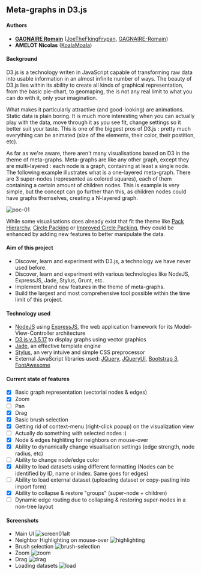 ## Meta-graphs in D3.js ##

#### Authors ####

- [__GAGNAIRE Romain__](mailto:romgagnaire@gmail.com) ([JoeTheFkingFrypan](https://github.com/JoeTheFkingFrypan), [GAGNAIRE-Romain](https://github.com/GAGNAIRE-Romain))
- __AMELOT Nicolas__ ([KoalaMoala](https://github.com/KoalaMoala))

#### Background ####

D3.js is a technology writen in JavaScript capable of transforming raw data into usable information in an almost infinite number of ways. The beauty of D3.js lies within its ability to create all kinds of graphical representation, from the basic pie-chart, to geomaping, the is not any real limit to what you can do with it, only your imagination. 

What makes it particularly attractive (and good-looking) are animations. Static data is plain boring. It is much more interesting when you can actually play with the data, move through it as you see fit, change settings so it better suit your taste. This is one of the biggest pros of D3.js : pretty much everything can be animated (size of the elements, their color, their postition, etc).

As far as we're aware, there aren't many visualisations based on D3 in the theme of meta-graphs. Meta-graphs are like any other graph, except they are multi-layered : each node is a graph, containing at least a single node. The following example illustrates what is a one-layered meta-graph. There are 3 super-nodes (represented as colored squares), each of them containing a certain amount of children nodes. This is example is very simple, but the concept can go further than this, as children nodes could have graphs themselves, creating a N-layered graph.

![poc-01](https://cloud.githubusercontent.com/assets/2607260/16344929/314cce70-3a0d-11e6-93b6-00741cc0ec94.png)

While some visualisations does already exist that fit the theme like [Pack Hierarchy](http://mbostock.github.io/d3/talk/20111116/pack-hierarchy.html), [Circle Packing](https://bl.ocks.org/mbostock/raw/4063530/) or [Improved Circle Packing](https://bl.ocks.org/mbostock/raw/467f1a0db47753cc630e/), they could be enhanced by adding new features to better manipulate the data.

#### Aim of this project ####

- Discover, learn and experiment with D3.js, a technology we have never used before.
- Discover, learn and experiment with various technologies like NodeJS, ExpressJS, Jade, Stylus, Grunt, etc.
- Implement brand new features in the theme of meta-graphs.
- Build the largest and most comprehensive tool possible within the time limit of this project.

#### Technology used ####

- [NodeJS](https://nodejs.org/en/) using [ExpressJS](http://expressjs.com/), the web application framework for its Model-View-Controller architecture
- [D3.js v.3.5.17](https://d3js.org/) to display graphs using vector graphics
- [Jade](http://jade-lang.com/), an effective template engine
- [Stylus](http://stylus-lang.com/), an very intuive and simple CSS preprocessor 
- External JavaScript libraries used: [JQuery](https://jquery.com/), [JQueryUI](https://jqueryui.com/), [Bootstrap 3](http://getbootstrap.com/), [FontAwesome](http://fontawesome.io/)

#### Current state of features ####

- [x] Basic graph representation (vectorial nodes & edges)
- [x] Zoom
- [ ] Pan
- [x] Drag
- [x] Basic brush selection
- [x] Getting rid of context-menu (right-click popup) on the visualization view
- [ ] Actually do something with selected nodes :)
- [x] Node & edges highliting for neighbors on mouse-over
- [x] Ability to dynamically change visualisation settings (edge strength, node radius, etc)
- [ ] Ability to change node/edge color
- [x] Ability to load datasets using different formatting (Nodes can be identified by ID, name or index. Same goes for edges)
- [ ] Ability to load external dataset (uploading dataset or copy-pasting into import form)
- [x] Ability to collapse & restore "groups" (super-node + children)
- [ ] Dynamic edge routing due to collapsing & restoring super-nodes in a non-tree layout

#### Screenshots ####

- Main UI ![screen01alt](https://cloud.githubusercontent.com/assets/2607260/16345359/8d79eb5e-3a0f-11e6-847c-1658bc1a987a.png)
- Neighbor Highlighting on mouse-over ![highlighting](https://cloud.githubusercontent.com/assets/2607260/16346355/d43fa664-3a14-11e6-8b78-d8fd4d8b7ad6.gif)
- Brush selection ![brush-selection](https://cloud.githubusercontent.com/assets/2607260/16346391/096e237e-3a15-11e6-82d5-4c578c1b1d5b.gif)
- Zoom ![zoom](https://cloud.githubusercontent.com/assets/2607260/16346396/14fdff8e-3a15-11e6-96d7-9b04e3f43ea7.gif)
- Drag ![drag](https://cloud.githubusercontent.com/assets/2607260/16346404/26270c88-3a15-11e6-9102-884badb7cf5a.gif)
- Loading datasets ![load](https://cloud.githubusercontent.com/assets/2607260/16346694/b92c537a-3a16-11e6-8c47-bd90d4c1e967.gif)